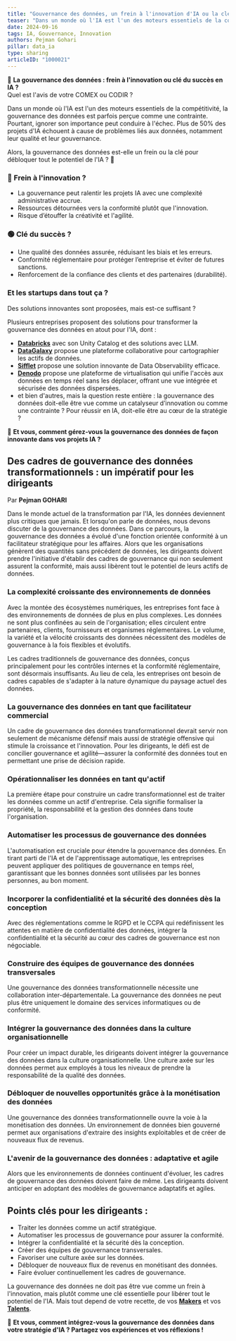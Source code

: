 ```yaml
---
title: "Gouvernance des données, un frein à l'innovation d'IA ou la clé du succès?"
teaser: "Dans un monde où l'IA est l'un des moteurs essentiels de la compétitivité, la gouvernance des données est parfois perçue comme une contrainte. Pourtant, ignorer son importance peut conduire à l'échec. Plus de 50% des projets d'IA échouent à cause de problèmes liés aux données, notamment leur qualité et leur gouvernance."
date: 2024-09-16
tags: IA, Gouvernance, Innovation
authors: Pejman Gohari
pillar: data_ia
type: sharing
articleID: "1000021"
---
```


🚀 **La gouvernance des données : frein à l'innovation ou clé du succès en IA ?**  
Quel est l'avis de votre COMEX ou CODIR ?

Dans un monde où l'IA est l'un des moteurs essentiels de la compétitivité, la gouvernance des données est parfois perçue comme une contrainte. Pourtant, ignorer son importance peut conduire à l'échec. Plus de 50% des projets d'IA échouent à cause de problèmes liés aux données, notamment leur qualité et leur gouvernance.

Alors, la gouvernance des données est-elle un frein ou la clé pour débloquer tout le potentiel de l'IA ? 🤔

### 🔴 Frein à l'innovation ?
- La gouvernance peut ralentir les projets IA avec une complexité administrative accrue.
- Ressources détournées vers la conformité plutôt que l'innovation.
- Risque d’étouffer la créativité et l'agilité.

### 🟢 Clé du succès ?
- Une qualité des données assurée, réduisant les biais et les erreurs.
- Conformité réglementaire pour protéger l’entreprise et éviter de futures sanctions.
- Renforcement de la confiance des clients et des partenaires (durabilité).

### Et les startups dans tout ça ?

Des solutions innovantes sont proposées, mais est-ce suffisant ?

Plusieurs entreprises proposent des solutions pour transformer la gouvernance des données en atout pour l'IA, dont :
- [**Databricks**](https://www.databricks.com) avec son Unity Catalog et des solutions avec LLM.
- [**DataGalaxy**](https://www.datagalaxy.com) propose une plateforme collaborative pour cartographier les actifs de données.
- [**Sifflet**](https://siffletdata.com) propose une solution innovante de Data Observability efficace.
- [**Denodo**](https://www.denodo.com) propose une plateforme de virtualisation qui unifie l'accès aux données en temps réel sans les déplacer, offrant une vue intégrée et sécurisée des données dispersées.
- et bien d'autres, mais la question reste entière : la gouvernance des données doit-elle être vue comme un catalyseur d’innovation ou comme une contrainte ? Pour réussir en IA, doit-elle être au cœur de la stratégie ?

🔑 **Et vous, comment gérez-vous la gouvernance des données de façon innovante dans vos projets IA ?**

## **Des cadres de gouvernance des données transformationnels : un impératif pour les dirigeants**  
Par **Pejman GOHARI**

Dans le monde actuel de la transformation par l'IA, les données deviennent plus critiques que jamais. Et lorsqu'on parle de données, nous devons discuter de la gouvernance des données. Dans ce parcours, la gouvernance des données a évolué d'une fonction orientée conformité à un facilitateur stratégique pour les affaires. Alors que les organisations génèrent des quantités sans précédent de données, les dirigeants doivent prendre l'initiative d'établir des cadres de gouvernance qui non seulement assurent la conformité, mais aussi libèrent tout le potentiel de leurs actifs de données.

### **La complexité croissante des environnements de données**

Avec la montée des écosystèmes numériques, les entreprises font face à des environnements de données de plus en plus complexes. Les données ne sont plus confinées au sein de l'organisation; elles circulent entre partenaires, clients, fournisseurs et organismes réglementaires. Le volume, la variété et la vélocité croissants des données nécessitent des modèles de gouvernance à la fois flexibles et évolutifs.

Les cadres traditionnels de gouvernance des données, conçus principalement pour les contrôles internes et la conformité réglementaire, sont désormais insuffisants. Au lieu de cela, les entreprises ont besoin de cadres capables de s'adapter à la nature dynamique du paysage actuel des données.

### **La gouvernance des données en tant que facilitateur commercial**

Un cadre de gouvernance des données transformationnel devrait servir non seulement de mécanisme défensif mais aussi de stratégie offensive qui stimule la croissance et l'innovation. Pour les dirigeants, le défi est de concilier gouvernance et agilité—assurer la conformité des données tout en permettant une prise de décision rapide.

### **Opérationnaliser les données en tant qu'actif**

La première étape pour construire un cadre transformationnel est de traiter les données comme un actif d'entreprise. Cela signifie formaliser la propriété, la responsabilité et la gestion des données dans toute l'organisation.

### **Automatiser les processus de gouvernance des données**

L'automatisation est cruciale pour étendre la gouvernance des données. En tirant parti de l'IA et de l'apprentissage automatique, les entreprises peuvent appliquer des politiques de gouvernance en temps réel, garantissant que les bonnes données sont utilisées par les bonnes personnes, au bon moment.

### **Incorporer la confidentialité et la sécurité des données dès la conception**

Avec des réglementations comme le RGPD et le CCPA qui redéfinissent les attentes en matière de confidentialité des données, intégrer la confidentialité et la sécurité au cœur des cadres de gouvernance est non négociable.

### **Construire des équipes de gouvernance des données transversales**

Une gouvernance des données transformationnelle nécessite une collaboration inter-départementale. La gouvernance des données ne peut plus être uniquement le domaine des services informatiques ou de conformité.

### **Intégrer la gouvernance des données dans la culture organisationnelle**

Pour créer un impact durable, les dirigeants doivent intégrer la gouvernance des données dans la culture organisationnelle. Une culture axée sur les données permet aux employés à tous les niveaux de prendre la responsabilité de la qualité des données.

### **Débloquer de nouvelles opportunités grâce à la monétisation des données**

Une gouvernance des données transformationnelle ouvre la voie à la monétisation des données. Un environnement de données bien gouverné permet aux organisations d'extraire des insights exploitables et de créer de nouveaux flux de revenus.

### **L'avenir de la gouvernance des données : adaptative et agile**

Alors que les environnements de données continuent d'évoluer, les cadres de gouvernance des données doivent faire de même. Les dirigeants doivent anticiper en adoptant des modèles de gouvernance adaptatifs et agiles.

## **Points clés pour les dirigeants :**
- Traiter les données comme un actif stratégique.
- Automatiser les processus de gouvernance pour assurer la conformité.
- Intégrer la confidentialité et la sécurité dès la conception.
- Créer des équipes de gouvernance transversales.
- Favoriser une culture axée sur les données.
- Débloquer de nouveaux flux de revenus en monétisant des données.
- Faire évoluer continuellement les cadres de gouvernance.

La gouvernance des données ne doit pas être vue comme un frein à l'innovation, mais plutôt comme une clé essentielle pour libérer tout le potentiel de l'IA. Mais tout depend de votre recette, de vos [**Makers**](https://orbii.fr/pillar/makers/) et vos [**Talents**](https://orbii.fr/pillar/talents/).

🔑 **Et vous, comment intégrez-vous la gouvernance des données dans votre stratégie d'IA ? Partagez vos expériences et vos réflexions !**
```